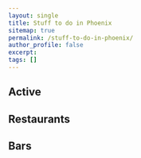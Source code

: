 ```yaml
---
layout: single
title: Stuff to do in Phoenix
sitemap: true
permalink: /stuff-to-do-in-phoenix/
author_profile: false
excerpt:
tags: []
---
```


## Active


## Restaurants

## Bars
